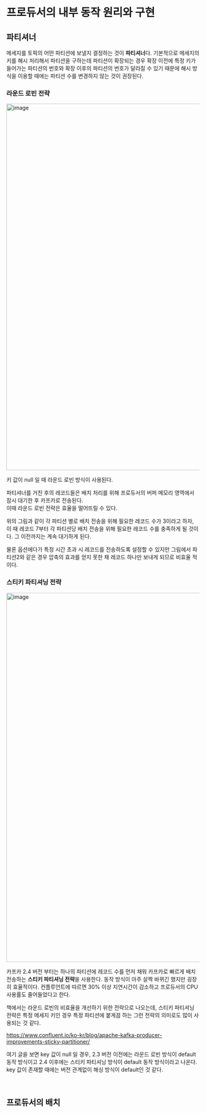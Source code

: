 # 프로듀서의 내부 동작 원리와 구현

## 파티셔너

메세지를 토픽의 어떤 파티션에 보낼지 결정하는 것이 **파티셔너**다. 기본적으로 메세지의 키를 해시 처리해서 파티션을 구하는데 파티션이 확장되는 경우 확장 이전에 특정 키가 들어가는 파티션의 번호와 확장 이후의 파티션의 번호가 달라질 수 있기 때문에 해시 방식을 이용할 때에는 파티션 수를 변경하지 않는 것이 권장된다.  

### 라운드 로빈 전략

<img width="957" alt="image" src="https://github.com/Be-poz/TIL/assets/45073750/7a7ad1cc-8880-483e-b858-cc6d2aaa47f2">

키 값이 null 일 때 라운드 로빈 방식이 사용된다.  

파티셔너를 거친 후의 레코드들은 배치 처리를 위해 프로듀서의 버퍼 메모리 영역에서 잠시 대기한 후 카프카로 전송된다.  
이때 라운드 로빈 전략은 효율을 떨어뜨릴 수 있다.  

위의 그림과 같이 각 파티션 별로 배치 전송을 위해 필요한 레코드 수가 3이라고 하자, 이 때 레코드 7부터 각 파티션당 배치 전송을 위해 필요한 레코드 수를 충족하게 될 것이다. 그 이전까지는 계속 대기하게 된다.  

물론 옵션에다가 특정 시간 초과 시 레코드를 전송하도록 설정할 수 있지만 그림에서 파티션2와 같은 경우 압축의 효과를 얻지 못한 채 레코드 하나만 보내게 되므로 비효율 적이다.  

### 스티키 파티셔닝 전략

<img width="964" alt="image" src="https://github.com/Be-poz/TIL/assets/45073750/d2059714-14bf-41ea-a820-928e13fb0cbe">

카프카 2.4 버전 부터는 하나의 파티션에 레코드 수를 먼저 채워 카프카로 빠르게 배치 전송하는 **스티키 파티셔닝 전략**을 사용한다. 동작 방식이 아주 살짝 바뀌긴 했지만 굉장히 효율적이다. 컨플루언트에 따르면 30% 이상 지연시간이 감소하고 프로듀서의 CPU 사용률도 줄어들었다고 한다.  

책에서는 라운드 로빈의 비효율을 개선하기 위한 전략으로 나오는데, 스티키 파티셔닝 전략은 특정 메세지 키인 경우 특정 파티션에 붙게끔 하는 그런 전략의 의미로도 많이 사용되는 것 같다.  

https://www.confluent.io/ko-kr/blog/apache-kafka-producer-improvements-sticky-partitioner/

여기 글을 보면 key 값이 null 일 경우, 2.3 버전 이전에는 라운드 로빈 방식이 default 동작 방식이고 2.4 이후에는 스티키 파티셔닝 방식이 default 동작 방식이라고 나온다. key 값이 존재할 때에는 버전 관계없이 해싱 방식이 default인 것 같다.

<Br/>

## 프로듀서의 배치

